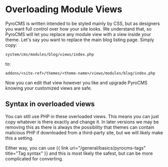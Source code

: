 # Overloading Module Views

PyroCMS is written intended to be styled mainly by CSS, but as designers you want full control over how your site looks. We understand that, so PyroCMS will let you replace any module view with a view inside your theme. Let&#39;s say you want to replace the main blog listing page. Simply copy:

	system/cms/modules/blog/views/index.php

to:

	addons/<site-ref>/themes/<theme-name>/views/modules/blog/index.php

Now you can edit that view however you like and upgrade PyroCMS knowing your customized views are safe.</p>

## Syntax in overloaded views

You can still use PHP in these overloaded views. This means you can just copy whatever is there exactly and change it. In later versions we may be removing this as there is always the possibility that themes can contain malicious PHP if downloaded from a third-party site, but we will likely make this a setting.

Either way, you can use {{ link uri="/general/basics/pyrocms-tags" title="Tag syntax" }} and this is most likely the safest, but can be more complicated for converting.
